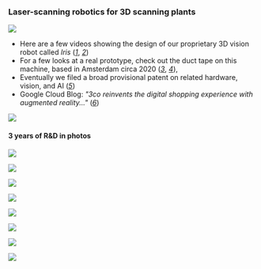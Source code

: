 ### Laser-scanning robotics for 3D scanning plants
![](../media/iris1.gif)
  - Here are a few videos showing the design of our proprietary 3D vision robot called _Iris_ ([_1_](https://www.3co.ai/iris1.mp4), [_2_](https://www.3co.ai/iris_3d.mp4))
  - For a few looks at a real prototype, check out the duct tape on this machine, based in Amsterdam circa 2020 ([_3_](https://www.3co.ai/iris_by_3co.mp4), [_4_](https://www.3co.ai/iris_vision.mp4)), 
  - Eventually we filed a broad provisional patent on related hardware, vision, and AI ([_5_](https://www.3co.ai/inverse_rendering_with_3d_coordinate_measuring_machines.pdf))
  - Google Cloud Blog: _"3co reinvents the digital shopping experience with augmented reality..."_ ([_6_](https://cloud.google.com/blog/topics/startups/3co-scales-ar-commerce-with-3d-scanning))
    
![](../media/iris_vision.gif)

#### 3 years of R&D in photos
![](../media/3cobot.jpg)

![](../media/iris_3d_1.png)

![](../media/iris_in_amsterdam_2020.jpg)

![](../media/calibration.jpg)

![](../media/founders_with_robot.png)

![](../media/frame_design.png)

![](../media/iris_visual_diagram.png)

![](../media/iris_conceptual_diagram.png)
